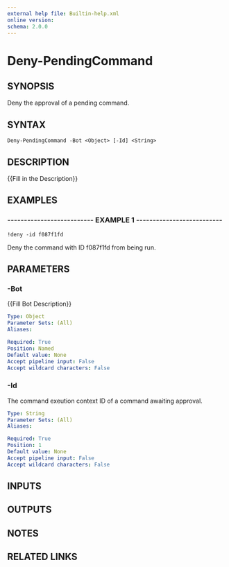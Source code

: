 ```yaml
---
external help file: Builtin-help.xml
online version: 
schema: 2.0.0
---
```


# Deny-PendingCommand

## SYNOPSIS
Deny the approval of a pending command.

## SYNTAX

```
Deny-PendingCommand -Bot <Object> [-Id] <String>
```

## DESCRIPTION
{{Fill in the Description}}

## EXAMPLES

### -------------------------- EXAMPLE 1 --------------------------
```
!deny -id f087f1fd
```

Deny the command with ID f087f1fd from being run.

## PARAMETERS

### -Bot
{{Fill Bot Description}}

```yaml
Type: Object
Parameter Sets: (All)
Aliases: 

Required: True
Position: Named
Default value: None
Accept pipeline input: False
Accept wildcard characters: False
```

### -Id
The command exeution context ID of a command awaiting approval.

```yaml
Type: String
Parameter Sets: (All)
Aliases: 

Required: True
Position: 1
Default value: None
Accept pipeline input: False
Accept wildcard characters: False
```

## INPUTS

## OUTPUTS

## NOTES

## RELATED LINKS

